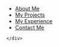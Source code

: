 <html>
  <head>
    <meta charset="utf-8">
    <meta name="viewport" content="width=device-width, initial-scale=1">
    <title>Hello Bulma!</title>
    <link rel="stylesheet" href="https://cdnjs.cloudflare.com/ajax/libs/bulma/0.7.5/css/bulma.min.css">
    <script defer src="https://use.fontawesome.com/releases/v5.3.1/js/all.js"></script>
  </head>
  <body>
  <section class="section">
    <div class="container">
 <nav class="breadcrumb has-bullet-separator is-centered" aria-label="breadcrumbs">
  <ul>
    <li><a href="#">About Me</a></li>
    <li><a href="#">My Projects</a></li>
    <li><a href="#">My Experience</a></li>
    <li><a href="#">Contact Me</a></li>

  </ul>
</nav>

    </div>
  </section>
  </body>
</html>
